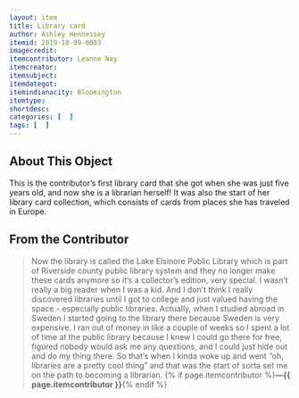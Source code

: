 ```yaml
---
layout: item
title: Library card
author: Ashley Hennessey
itemid: 2019-10-09-0003
imagecredit: 
itemcontributor: Leanne Nay
itemcreator: 
itemsubject: 
itemdategot: 
itemindianacity: Bloomington
itemtype: 
shortdesc: 
categories: [  ]
tags: [  ]
---
```

## About This Object

This is the contributor’s first library card that she got when she was just five years old, and now she is a librarian herself! It was also the start of her library card collection, which consists of cards from places she has traveled in Europe. 

## From the Contributor

>Now the library is called the Lake Elsinore Public Library which is part of Riverside county public library system and they no longer make these cards anymore so it’s a collector’s edition, very special. I wasn’t really a big reader when I was a kid. And I don’t think I really discovered libraries until I got to college and just valued having the space - especially public libraries. Actually, when I studied abroad in Sweden I started going to the library there because Sweden is very expensive. I ran out of money in like a couple of weeks so I spent a lot of time at the public library because I knew I could go there for free, figured nobody would ask me any questions, and I could just hide out and do my thing there. So that’s when I kinda woke up and went “oh, libraries are a pretty cool thing” and that was the start of sorta set me on the path to becoming a librarian. {% if page.itemcontributor %}**—{{ page.itemcontributor }}**{% endif %}